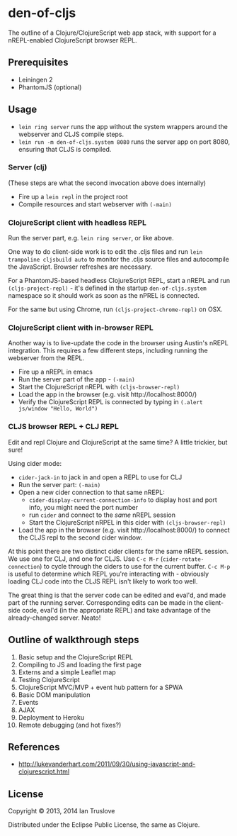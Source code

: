 # den-of-cljs

The outline of a Clojure/ClojureScript web app stack, with support for
a nREPL-enabled ClojureScript browser REPL.

## Prerequisites

* Leiningen 2
* PhantomJS (optional)

## Usage

* `lein ring server` runs the app without the system wrappers around the webserver and CLJS compile steps.
* `lein run -m den-of-cljs.system 8080` runs the server app on port 8080, ensuring that CLJS is compiled.

### Server (clj)

(These steps are what the second invocation above does internally)

* Fire up a `lein repl` in the project root
* Compile resources and start webserver with `(-main)`

### ClojureScript client with headless REPL

Run the server part, e.g. `lein ring server`, or like above.

One way to do client-side work is to edit the .cljs files and run
`lein trampoline cljsbuild auto` to monitor the .cljs source files and autocompile the JavaScript.
Browser refreshes are necessary.

For a PhantomJS-based headless ClojureScript REPL, start a nREPL and
run `(cljs-project-repl)` - it's defined in the startup
`den-of-cljs.system` namespace so it should work as soon as the nPREL
is connected.

For the same but using Chrome, run `(cljs-project-chrome-repl)` on OSX.

### ClojureScript client with in-browser REPL

Another way is to live-update the code in the browser using Austin's nREPL integration.
This requires a few different steps, including running the webserver from the REPL.

* Fire up a nREPL in emacs
* Run the server part of the app - `(-main)`
* Start the ClojureScript nREPL with `(cljs-browser-repl)`
* Load the app in the browser (e.g. visit http://localhost:8000/)
* Verify the ClojureScript REPL is connected by typing in `(.alert js/window "Hello, World")`

### CLJS browser REPL + CLJ REPL

Edit and repl Clojure and ClojureScript at the same time?  A little trickier, but sure!

Using cider mode:

* `cider-jack-in` to jack in and open a REPL to use for CLJ
* Run the server part: `(-main)`
* Open a new cider connection to that same nREPL:
  * `cider-display-current-connection-info` to display host and port
    info, you might need the port number
  * run `cider` and connect to the *same* nREPL session
  * Start the ClojureScript nRPEL in this cider with `(cljs-browser-repl)`
* Load the app in the browser (e.g. visit http://localhost:8000/) to
  connect the CLJS repl to the second cider window.

At this point there are two distinct cider clients for the same nREPL
session.  We use one for CLJ, and one for CLJS.  Use `C-c M-r`
(`cider-rotate-connection`) to cycle through the ciders to use for the
current buffer.  `C-c M-p` is useful to determine which REPL you're
interacting with - obviously loading CLJ code into the CLJS REPL isn't
likely to work too well.

The great thing is that the server code can be edited and eval'd, and
made part of the running server.  Corresponding edits can be made in
the client-side code, eval'd (in the appropriate REPL) and take
advantage of the already-changed server.  Neato!


## Outline of walkthrough steps

1. Basic setup and the ClojureScript REPL
2. Compiling to JS and loading the first page
3. Externs and a simple Leaflet map
4. Testing ClojureScript
5. ClojureScript MVC/MVP + event hub pattern for a SPWA
6. Basic DOM manipulation
7. Events
8. AJAX
9. Deployment to Heroku
10. Remote debugging (and hot fixes?)

## References

* http://lukevanderhart.com/2011/09/30/using-javascript-and-clojurescript.html

## License

Copyright © 2013, 2014 Ian Truslove

Distributed under the Eclipse Public License, the same as Clojure.
